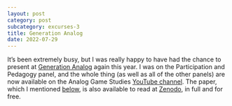 ```yaml
---
layout: post
category: post
subcategory: excurses-3
title: Generation Analog
date: 2022-07-29
---
```


It’s been extremely busy, but I was really happy to have had the chance to present at [Generation Analog](https://analoggamestudies.org/generation-analog-2022/) again this year. I was on the Participation and Pedagogy panel, and the whole thing (as well as all of the other panels) are now available on the Analog Game Studies [YouTube channel](https://youtu.be/oU_8wr6FGkU). The paper, which I mentioned [below](/2022-07-16-play-to-lose), is also available to read at [Zenodo](https://zenodo.org/record/6932651), in full and for free.
